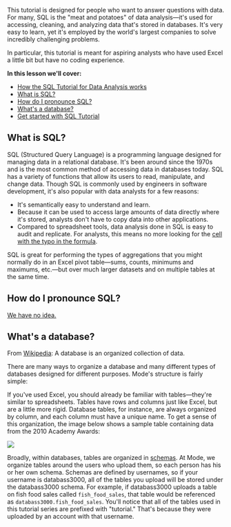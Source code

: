 This tutorial is designed for people who want to answer questions with data. For many, SQL is the "meat and potatoes" of data analysis—it's used for accessing, cleaning, and analyzing data that's stored in databases. It's very easy to learn, yet it's employed by the world's largest companies to solve incredibly challenging problems.

In particular, this tutorial is meant for aspiring analysts who have used Excel a little bit but have no coding experience.

**In this lesson we'll cover:**

- [How the SQL Tutorial for Data Analysis works](https://mode.com/sql-tutorial/introduction-to-sql#how-the-sql-tutorial-for-data-analysis-works)
- [What is SQL?](https://mode.com/sql-tutorial/introduction-to-sql#what-is-sql)
- [How do I pronounce SQL?](https://mode.com/sql-tutorial/introduction-to-sql#how-do-i-pronounce-sql)
- [What's a database?](https://mode.com/sql-tutorial/introduction-to-sql#whats-a-database)
- [Get started with SQL Tutorial](https://mode.com/sql-tutorial/introduction-to-sql#youre-on-your-way)

## [](https://mode.com/sql-tutorial/introduction-to-sql#what-is-sql)What is SQL?

SQL (Structured Query Language) is a programming language designed for managing data in a relational database. It's been around since the 1970s and is the most common method of accessing data in databases today. SQL has a variety of functions that allow its users to read, manipulate, and change data. Though SQL is commonly used by engineers in software development, it's also popular with data analysts for a few reasons:

- It's semantically easy to understand and learn.
- Because it can be used to access large amounts of data directly where it's stored, analysts don't have to copy data into other applications.
- Compared to spreadsheet tools, data analysis done in SQL is easy to audit and replicate. For analysts, this means no more looking for the [cell with the typo in the formula](http://www.washingtonpost.com/blogs/wonkblog/wp/2013/04/16/is-the-best-evidence-for-austerity-based-on-an-excel-spreadsheet-error/).

SQL is great for performing the types of aggregations that you might normally do in an Excel pivot table—sums, counts, minimums and maximums, etc.—but over much larger datasets and on multiple tables at the same time.

## [](https://mode.com/sql-tutorial/introduction-to-sql#how-do-i-pronounce-sql)How do I pronounce SQL?

[We have no idea.](http://patorjk.com/blog/2012/01/26/pronouncing-sql-s-q-l-or-sequel/)

## [](https://mode.com/sql-tutorial/introduction-to-sql#whats-a-database)What's a database?

From [Wikipedia](http://en.wikipedia.org/wiki/Database): A database is an organized collection of data.

There are many ways to organize a database and many different types of databases designed for different purposes. Mode's structure is fairly simple:

If you've used Excel, you should already be familiar with tables—they're similar to spreadsheets. Tables have rows and columns just like Excel, but are a little more rigid. Database tables, for instance, are always organized by column, and each column must have a unique name. To get a sense of this organization, the image below shows a sample table containing data from the 2010 Academy Awards:

[![](https://mode.com/resources/images/the-basics/sample-table.png)](https://mode.com/resources/images/the-basics/sample-table.png "Data from the 2010 Academy Awards")

Broadly, within databases, tables are organized in [schemas](http://en.wikipedia.org/wiki/Database_schema "Database Schemas"). At Mode, we organize tables around the users who upload them, so each person has his or her own schema. Schemas are defined by usernames, so if your username is databass3000, all of the tables you upload will be stored under the databass3000 schema. For example, if databass3000 uploads a table on fish food sales called `fish_food_sales`, that table would be referenced as `databass3000.fish_food_sales`. You'll notice that all of the tables used in this tutorial series are prefixed with "tutorial." That's because they were uploaded by an account with that username.